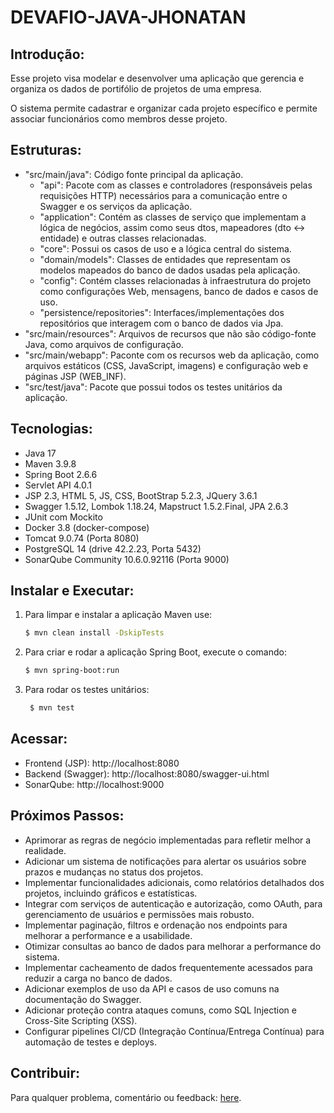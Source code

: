 # DEVAFIO-JAVA-JHONATAN

## Introdução:
Esse projeto visa modelar e desenvolver uma aplicação que gerencia e organiza os dados de portifólio de projetos de uma empresa.
 
O sistema permite cadastrar e organizar cada projeto específico e permite associar funcionários como membros desse projeto.

## Estruturas:
- "src/main/java": Código fonte principal da aplicação.
  - "api": Pacote com as classes e controladores (responsáveis pelas requisições HTTP) necessários para a comunicação entre o Swagger e os serviços da aplicação.
  - "application": Contém as classes de serviço que implementam a lógica de negócios, assim como seus dtos, mapeadores (dto <-> entidade) e outras classes relacionadas.
  - "core": Possui os casos de uso e a lógica central do sistema.
  - "domain/models": Classes de entidades que representam os modelos mapeados do banco de dados usadas pela aplicação.
  - "config": Contém classes relacionadas à infraestrutura do projeto como configurações Web, mensagens, banco de dados e casos de uso.
  - "persistence/repositories": Interfaces/implementações dos repositórios que interagem com o banco de dados via Jpa.
- "src/main/resources": Arquivos de recursos que não são código-fonte Java, como arquivos de configuração.
- "src/main/webapp": Paconte com os recursos web da aplicação, como arquivos estáticos (CSS, JavaScript, imagens) e configuração web e páginas JSP (WEB_INF).
- "src/test/java": Pacote que possui todos os testes unitários da aplicação.

## Tecnologias:
- Java 17
- Maven 3.9.8
- Spring Boot 2.6.6
- Servlet API 4.0.1
- JSP 2.3, HTML 5, JS, CSS, BootStrap 5.2.3, JQuery 3.6.1
- Swagger 1.5.12, Lombok 1.18.24, Mapstruct 1.5.2.Final, JPA 2.6.3
- JUnit com Mockito
- Docker 3.8 (docker-compose)
- Tomcat 9.0.74 (Porta 8080)
- PostgreSQL 14 (drive 42.2.23, Porta 5432)
- SonarQube Community 10.6.0.92116 (Porta 9000)

## Instalar e Executar:
1. Para limpar e instalar a aplicação Maven use:
    ```bash
    $ mvn clean install -DskipTests
    ```
2. Para criar e rodar a aplicação Spring Boot, execute o comando:
    ```bash
    $ mvn spring-boot:run
    ```
3. Para rodar os testes unitários:
   ```bash
    $ mvn test
    ```

## Acessar:
- Frontend (JSP): http://localhost:8080
- Backend (Swagger): http://localhost:8080/swagger-ui.html
- SonarQube: http://localhost:9000

## Próximos Passos:
- Aprimorar as regras de negócio implementadas para refletir melhor a realidade.
- Adicionar um sistema de notificações para alertar os usuários sobre prazos e mudanças no status dos projetos.
- Implementar funcionalidades adicionais, como relatórios detalhados dos projetos, incluindo gráficos e estatísticas.
- Integrar com serviços de autenticação e autorização, como OAuth, para gerenciamento de usuários e permissões mais robusto.
- Implementar paginação, filtros e ordenação nos endpoints para melhorar a performance e a usabilidade.
- Otimizar consultas ao banco de dados para melhorar a performance do sistema.
- Implementar cacheamento de dados frequentemente acessados para reduzir a carga no banco de dados.
- Adicionar exemplos de uso da API e casos de uso comuns na documentação do Swagger.
- Adicionar proteção contra ataques comuns, como SQL Injection e Cross-Site Scripting (XSS).
- Configurar pipelines CI/CD (Integração Contínua/Entrega Contínua) para automação de testes e deploys.

## Contribuir:
Para qualquer problema, comentário ou feedback: 
[here](https://github.com/egnaf/spring-web-jsp-example/issues).
<br>
